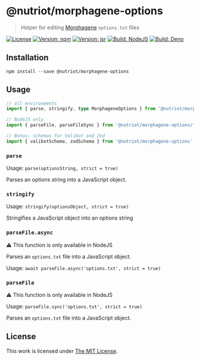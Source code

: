 # @nutriot/morphagene-options

> Helper for editing [Morphagene](https://www.makenoisemusic.com/modules/morphagene) `options.txt` files

[![License](https://img.shields.io/github/license/nutriot/morphagene-options?color=blue&style=for-the-badge)](https://github.com/nutriot/morphagene-options/blob/main/LICENSE)
[![Version: npm](https://img.shields.io/npm/v/@nutriot/morphagene-options?style=for-the-badge)](https://www.npmjs.org/package/@nutriot/morphagene-options)
[![Version: jsr](https://img.shields.io/jsr/v/@nutriot/morphagene-options?style=for-the-badge)](https://jsr.io/@nutriot/morphagene-options)
[![Build: NodeJS](https://img.shields.io/github/actions/workflow/status/nutriot/morphagene-options/node.yml?logo=nodedotjs&logoColor=white&style=for-the-badge)](https://github.com/nutriot/morphagene-options/actions)
[![Build: Deno](https://img.shields.io/github/actions/workflow/status/nutriot/morphagene-options/deno.yml?logo=deno&logoColor=white&style=for-the-badge)](https://github.com/nutriot/morphagene-options/actions)

## Installation

`npm install --save @nutriot/morphagene-options`

## Usage

```ts
// all environments
import { parse, stringify, type MorphageneOptions } from '@nutriot/morphagene-options'

// NodeJS only
import { parseFile, parseFileSync } from '@nutriot/morphagene-options/fs'

// Bonus: schemas for Valibot and Zod
import { valibotSchema, zodSchema } from '@nutriot/morphagene-options'
```

### `parse`

Usage: `parse(optionsString, strict = true)`

Parses an options string into a JavaScript object.

### `stringify`

Usage: `stringify(optionsObject, strict = true)`

Stringifies a JavaScript object into an options string

### `parseFile.async`

:warning: This function is only available in NodeJS

Parses an `options.txt` file into a JavaScript object.

Usage: `await parseFile.async('options.txt', strict = true)`

### `parseFile`

:warning: This function is only available in NodeJS

Usage: `parseFile.sync('options.txt', strict = true)`

Parses an `options.txt` file into a JavaScript object.

## License

This work is licensed under [The MIT License](https://opensource.org/licenses/MIT).
